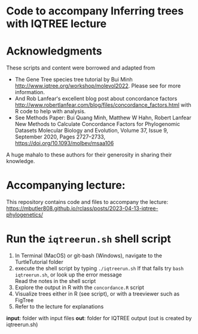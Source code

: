 # Code to accompany Inferring trees with IQTREE lecture

# Acknowledgments

These scripts and content were borrowed and adapted from 
- The Gene Tree species tree tutorial by Bui Minh <http://www.iqtree.org/workshop/molevol2022>.  Please see for more information. 
-  And Rob Lanfearʻs excellent blog post about concordance factors <http://www.robertlanfear.com/blog/files/concordance_factors.html> with R code to help with analysis. 
-  See Methods Paper: 
Bui Quang Minh,  Matthew W Hahn,  Robert Lanfear
New Methods to Calculate Concordance Factors for Phylogenomic Datasets 
Molecular Biology and Evolution, Volume 37, Issue 9, September 2020, Pages 2727–2733,
<https://doi.org/10.1093/molbev/msaa106>

A huge mahalo to these authors for their generosity in sharing their knowledge. 	

# Accompanying lecture:

This repository contains code and files to accompany the lecture:
<https://mbutler808.github.io/rclass/posts/2023-04-13-iqtree-phylogenetics/>

# Run the `iqtreerun.sh` shell script

1.  In Terminal (MacOS) or git-bash (Windows), navigate to the TurtleTutorial folder
2.  execute the shell script by typing `./iqtreerun.sh` 
    If that fails try `bash iqtreerun.sh`, or look up the error message  
    Read the notes in the shell script
3.  Explore the output in R with the `concordance.R` script
4.  Visualize trees either in R (see script), or with a treeviewer such as FigTree
5.  Refer to the lecture for explanations 

__input__: folder with input files
__out__: folder for IQTREE output (out is created by iqtreerun.sh)